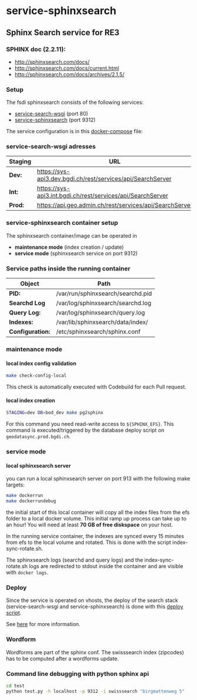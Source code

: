 service-sphinxsearch
====================

Sphinx Search service for RE3
---------------------------------------------------

### SPHINX doc (2.2.11):

- http://sphinxsearch.com/docs/
- http://sphinxsearch.com/docs/current.html
- http://sphinxsearch.com/docs/archives/2.1.5/

### Setup
The fsdi sphinxsearch consists of the following services:
* [service-search-wsgi](https://github.com/geoadmin/service-search-wsgi) (port 80)
* [service-sphinxsearch](https://github.com/geoadmin/service-sphinxsearch) (port 9312)

The service configuration is in this [docker-compose](https://github.com/geoadmin/infra-vhost/blob/master/systems/api3/service-search/base/docker-compose.yml) file:

### service-search-wsgi adresses

Staging          | URL
-----------------|------------------------------------------|
**Dev:**         | https://sys-api3.dev.bgdi.ch/rest/services/api/SearchServer  |
**Int:**         | https://sys-api3.int.bgdi.ch/rest/services/api/SearchServer  |
**Prod:**        | https://api.geo.admin.ch/rest/services/api/SearchServer |

### service-sphinxsearch container setup

The sphinxsearch container/image can be operated in
* **maintenance mode** (index creation / update)
* **service mode** (sphinxsearch service on port 9312)

### Service paths inside the running container

Object            | Path
------------------|-----------------------------------|
**PID:**          | /var/run/sphinxsearch/searchd.pid |
**Searchd Log**   | /var/log/sphinxsearch/searchd.log |
**Query Log:**    | /var/log/sphinxsearch/query.log   |
**Indexes:**      | /var/lib/sphinxsearch/data/index/ |
**Configuration:**| /etc/sphinxsearch/sphinx.conf     |

### maintenance mode
#### local index config validation
```bash
make check-config-local
```
This check is automatically executed with Codebuild for each Pull request.

#### local index creation
```bash
STAGING=dev DB=bod_dev make pg2sphinx
```
For this command you need read-write access to `${SPHINX_EFS}`.
This command is executed/triggered by the database deploy script on `geodatasync.prod.bgdi.ch`.

### service mode
#### local sphinxsearch server
you can run a local sphinxsearch server on port 913 with the following make targets:
```bash
make dockerrun
make dockerrundebug
```

the initial start of this local container will copy all the index files from the efs folder to a local docker volume. This initial ramp up process can take up to an hour! You will need at least **70 GB of free diskspace** on your host.

In the running service container, the indexes are synced every 15 minutes from efs to the local volume and rotated. This is done with the script index-sync-rotate.sh.

The sphinxsearch logs (searchd and query logs) and the index-sync-rotate.sh logs are redirected to stdout inside the container and are visible with `docker logs`.

### Deploy
Since the service is operated on vhosts, the deploy of the search stack (service-search-wsgi and service-sphinxsearch) is done with this [deploy script](https://github.com/geoadmin/infra-vhost/blob/master/deploy.sh).

See [here](https://github.com/geoadmin/doc-guidelines/blob/master/DEPLOY.md#1-sphinx-search---int) for more information.

### Wordform

Wordforms are part of the sphinx conf.
The swisssearch index (zipcodes) has to be computed after a wordforms update.

### Command line debugging with python sphinx api
```bash
cd test
python test.py -h localhost -p 9312 -i swisssearch "birgmattenweg 5"
```
